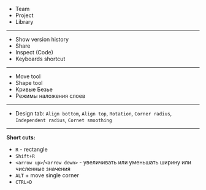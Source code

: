 - Team
- Project
- Library
----------------------------------------------
- Show version history
- Share
- Inspect (Code)
- Keyboards shortcut
----------------------------------------------
- Move tool
- Shape tool
- Кривые Безье
- Режимы наложения слоев
----------------------------------------------
- Design tab: `Align bottom`, `Align top`, `Rotation`, `Corner radius`, `Independent radius`, `Cornet smoothing`
----------------------------------------------
**Short cuts:**
- `R` - rectangle
- `Shift+R`
- `<arrow up>`/`<arrow down>` - увеличивать или уменьшать ширину или численные значения
- `ALT` + move single corner
- `CTRL+D` 
